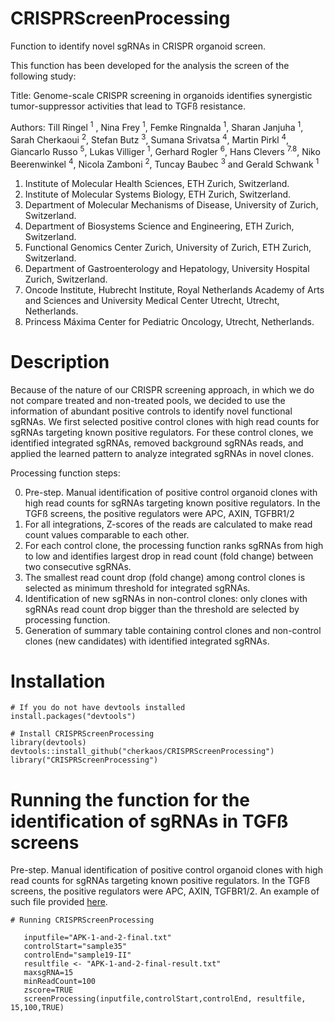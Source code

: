 # CRISPRScreenProcessing
Function to identify novel sgRNAs in CRISPR organoid screen.

This function has been developed for the analysis the screen of the following study: 

Title: Genome-scale CRISPR screening in organoids identifies synergistic tumor-suppressor activities that lead to TGFß resistance.

Authors: Till Ringel <sup>1</sup> , Nina Frey <sup>1</sup>, Femke Ringnalda <sup>1</sup>, Sharan Janjuha <sup>1</sup>, Sarah Cherkaoui <sup>2</sup>, Stefan Butz <sup>3</sup>, Sumana Srivatsa <sup>4</sup>, Martin Pirkl <sup>4</sup>, Giancarlo Russo <sup>5</sup>, Lukas Villiger <sup>1</sup>, Gerhard Rogler <sup>6</sup>, Hans Clevers <sup>7.8</sup>, Niko Beerenwinkel <sup>4</sup>, Nicola Zamboni <sup>2</sup>, Tuncay Baubec <sup>3</sup> and Gerald Schwank <sup>1</sup>

1. Institute of Molecular Health Sciences, ETH Zurich, Switzerland.
2. Institute of Molecular Systems Biology, ETH Zurich, Switzerland.
3. Department of Molecular Mechanisms of Disease, University of Zurich, Switzerland.
4. Department of Biosystems Science and Engineering, ETH Zurich, Switzerland.
5. Functional Genomics Center Zurich, University of Zurich, ETH Zurich, Switzerland.
6. Department of Gastroenterology and Hepatology, University Hospital Zurich, Switzerland.
7. Oncode Institute, Hubrecht Institute, Royal Netherlands Academy of Arts and Sciences and University Medical Center Utrecht, Utrecht, Netherlands.
8. Princess Máxima Center for Pediatric Oncology, Utrecht, Netherlands.

# Description
Because of the nature of our CRISPR screening approach, in which we do not compare treated and non-treated pools, we decided to use the information of abundant positive controls to identify novel functional sgRNAs. We first selected positive control clones with high read counts for sgRNAs targeting known positive regulators. For these control clones, we identified integrated sgRNAs, removed background sgRNAs reads, and applied the learned pattern to analyze integrated sgRNAs in novel clones. 

Processing function steps:

0. Pre-step. Manual identification of positive control organoid clones with high read counts for sgRNAs targeting known positive regulators. In the TGFß screens, the positive regulators were APC, AXIN, TGFBR1/2
1. For all integrations, Z-scores of the reads are calculated to make read count values comparable to each other.
2. For each control clone, the processing function ranks sgRNAs from high to low and identifies largest drop in read count (fold change) between two consecutive sgRNAs.
3. The smallest read count drop (fold change) among control clones is selected as minimum threshold for integrated sgRNAs.
4. Identification of new sgRNAs in non-control clones: only clones with sgRNAs read count drop bigger than the threshold are selected by processing function.
5. Generation of summary table containing control clones and non-control clones (new candidates) with identified integrated sgRNAs. 


# Installation
```
# If you do not have devtools installed
install.packages("devtools")

# Install CRISPRScreenProcessing 
library(devtools)
devtools::install_github("cherkaos/CRISPRScreenProcessing")
library("CRISPRScreenProcessing")
```
# Running the function for the identification of sgRNAs in TGFß screens

Pre-step. Manual identification of positive control organoid clones with high read counts for sgRNAs targeting known positive regulators. In the TGFß screens, the positive regulators were APC, AXIN, TGFBR1/2. An example of such file provided [here](https://github.com/cherkaos/CRISPRScreenProcessing/blob/master/tests/testthat/APK-1-and-2-final.txt).

```
# Running CRISPRScreenProcessing

   inputfile="APK-1-and-2-final.txt"
   controlStart="sample35" 
   controlEnd="sample19-II"
   resultfile <- "APK-1-and-2-final-result.txt"
   maxsgRNA=15
   minReadCount=100
   zscore=TRUE
   screenProcessing(inputfile,controlStart,controlEnd, resultfile, 15,100,TRUE)

```
